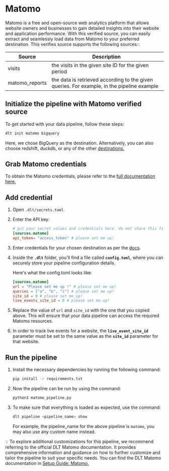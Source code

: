 # Matomo

Matomo is a free and open-source web analytics platform that allows website owners and businesses to gain detailed insights into their website and application performance. With this verified source, you can easily extract and seamlessly load data from Matomo to your preferred destination. This verifies source supports the following sources::

| Source | Description |
| --- | --- |
| visits | the visits in the given site ID for the given period |
| matomo_reports | the data is retrieved according to the given queries. For example, in the pipeline example |

## Initialize the pipeline with Matomo verified source[](https://dlthub.com/docs/dlt-ecosystem/verified-sources/matomo#initialize-the-pipeline-with-matomo-verified-source)

To get started with your data pipeline, follow these steps:
```bash
dlt init matomo bigquery
```

Here, we chose BigQuery as the destination. Alternatively, you can also choose redshift, duckdb, or any of the other [destinations.](https://dlthub.com/docs/dlt-ecosystem/destinations/)

## Grab Matomo credentials

To obtain the Matomo credentials, please refer to the [full documentation here.](https://dlthub.com/docs/dlt-ecosystem/verified-sources/matomo)

## **Add credential**

1. Open `.dlt/secrets.toml`.
2. Enter the API key:
    
    ```toml
    # put your secret values and credentials here. do not share this file and do not push it to github
    [sources.matomo]
    api_token= "access_token" # please set me up!
    ```
    
3. Enter credentials for your chosen destination as per the [docs](https://dlthub.com/docs/dlt-ecosystem/destinations/).
4. Inside the **`.dlt`** folder, you'll find a file called **`config.toml`**, where you can securely store your pipeline configuration details.
    
    Here's what the config.toml looks like:
    
    ```toml
    [sources.matomo]
    url = "Please set me up !" # please set me up!
    queries = ["a", "b", "c"] # please set me up!
    site_id = 0 # please set me up!
    live_events_site_id = 0 # please set me up!
    ```
    
5. Replace the value of `url` and `site_id` with the one that you copied above. This will ensure that your data pipeline can access the required Matomo resources.
6. In order to track live events for a website, the **`live_event_site_id`** parameter must be set to the same value as the **`site_id`** parameter for that website.

## Run the pipeline

1. Install the necessary dependencies by running the following command:
    
    ```bash
    pip install -r requirements.txt
    ```
    
2. Now the pipeline can be run by using the command:
    
    ```bash
    python3 matomo_pipeline.py
    ```
    
3. To make sure that everything is loaded as expected, use the command:
    
    ```bash
    dlt pipeline <pipeline_name> show
    ```
    
    For example, the pipeline_name for the above pipeline is `matomo`, you may also use any custom name instead.
    


💡 To explore additional customizations for this pipeline, we recommend referring to the official DLT Matomo documentation. It provides comprehensive information and guidance on how to further customize and tailor the pipeline to suit your specific needs. You can find the DLT Matomo documentation in [Setup Guide: Matomo.](https://dlthub.com/docs/dlt-ecosystem/verified-sources/matomo)
